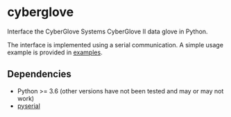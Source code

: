 # cyberglove
Interface the CyberGlove Systems CyberGlove II data glove in Python.

The interface is implemented using a serial communication. A simple usage example is provided in [examples](examples).

## Dependencies
* Python >= 3.6 (other versions have not been tested and may or may not work)
* [pyserial](https://pythonhosted.org/pyserial/) 
